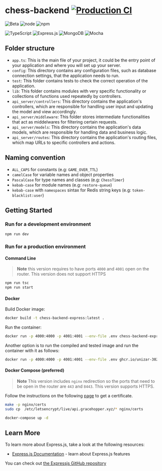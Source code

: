 # chess-backend  [![Production CI](https://github.com/UNIZAR-30226-01/chess-backend/actions/workflows/production.yml/badge.svg)](https://github.com/UNIZAR-30226-01/chess-backend/actions/workflows/production.yml)

![Beta](https://img.shields.io/badge/Status-Beta-red)
![node](https://img.shields.io/badge/node-18.x-blue)
![npm](https://img.shields.io/badge/npm-9.8.1-blue)

![TypeScript](https://img.shields.io/badge/typescript-%23007ACC.svg?style=for-the-badge&logo=typescript&logoColor=white)
![Express.js](https://img.shields.io/badge/express.js-%23404d59.svg?style=for-the-badge&logo=express&logoColor=%2361DAFB)
![MongoDB](https://img.shields.io/badge/MongoDB-%234ea94b.svg?style=for-the-badge&logo=mongodb&logoColor=white)
![Mocha](https://img.shields.io/badge/-mocha-%238D6748?style=for-the-badge&logo=mocha&logoColor=white)

## Folder structure

- `app.ts`: This is the main file of your project, it could be the entry point of your application and where you will set up your server.
- `config`: This directory contains any configuration files, such as database connection settings, that the application needs to run.
- `test`: This folder contains tests to check the correct operation of the application.
- `lib`: This folder contains modules with very specific functionality or collections of functions used repeatedly by controllers.
- `api_server/controllers`: This directory contains the application's controllers, which are responsible for handling user input and updating the model and view accordingly.
- `api_server/middleware`: This folder stores intermediate functionalities that act as middelwares for filtering certain requests.
- `api_server/models`: This directory contains the application's data models, which are responsible for handling data and business logic.
- `api_server/routes`: This directory contains the application's routing files, which map URLs to specific controllers and actions.

## Naming convention

- `ALL_CAPS` for constants (e.g: `GAME_OVER_TTL`)
- `camelCase` for variable names and object properties
- `PascalCase` for type names and classes (e.g: `ChessTimer`)
- `kebab-case` for module names (e.g: `restore-queue`)
- `kebab-case` with `namespaces` sintax for Redis string keys (e.g: `token-blacklist:user`)

## Getting Started

### Run for a development environment

```bash
npm run dev
```

###  Run for a production environment

#### Command Line
> **Note**
> this version requires to have ports `4000` and `4001` open on the router. This version does not support HTTPS

```bash
npm run tsc
npm run start
```

#### Docker

Build Docker image:

```bash
docker build -t chess-backend-express:latest .
```

Run the container: 

```bash
docker run -p 4000:4000 -p 4001:4001 --env-file .env chess-backend-express:latest
```

Another option is to run the compiled and tested image and run the container with it as follows:

```bash
docker run -p 4000:4000 -p 4001:4001 --env-file .env ghcr.io/unizar-30226-2023-01/chess-backend:latest
```

#### Docker Compose (preferred)

> **Note**
>  This version includes `nginx` redirection so the ports that need to be open in the router are `443` and `8443`. This version supports HTTPS.

Follow the instructions on the following [page](https://certbot.eff.org/) to get a certificate.

```bash
make -p nginx/certs
sudo cp  /etc/letsencrypt/live/api.gracehopper.xyz/* nginx/certs
```

```bash
docker-compose up -d
```

## Learn More

To learn more about Express.js, take a look at the following resources:

- [Express.js Documentation](https://expressjs.com/) - learn about Express.js features

You can check out [the Expressjs GitHub repository](https://github.com/expressjs/express)
